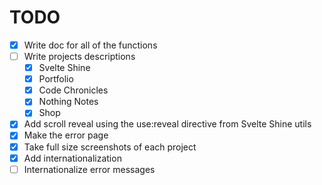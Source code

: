 # TODO

- [x] Write doc for all of the functions
- [ ] Write projects descriptions
  - [x] Svelte Shine
  - [x] Portfolio
  - [x] Code Chronicles
  - [x] Nothing Notes
  - [x] Shop
- [x] Add scroll reveal using the use:reveal directive from Svelte Shine utils
- [x] Make the error page
- [x] Take full size screenshots of each project
- [x] Add internationalization
- [ ] Internationalize error messages
